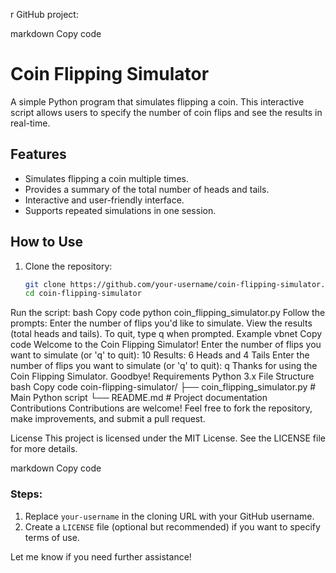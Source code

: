 r GitHub project:

markdown
Copy code
# Coin Flipping Simulator

A simple Python program that simulates flipping a coin. This interactive script allows users to specify the number of coin flips and see the results in real-time.

## Features
- Simulates flipping a coin multiple times.
- Provides a summary of the total number of heads and tails.
- Interactive and user-friendly interface.
- Supports repeated simulations in one session.

## How to Use
1. Clone the repository:
   ```bash
   git clone https://github.com/your-username/coin-flipping-simulator.git
   cd coin-flipping-simulator
Run the script:
bash
Copy code
python coin_flipping_simulator.py
Follow the prompts:
Enter the number of flips you'd like to simulate.
View the results (total heads and tails).
To quit, type q when prompted.
Example
vbnet
Copy code
Welcome to the Coin Flipping Simulator!
Enter the number of flips you want to simulate (or 'q' to quit): 10
Results: 6 Heads and 4 Tails
Enter the number of flips you want to simulate (or 'q' to quit): q
Thanks for using the Coin Flipping Simulator. Goodbye!
Requirements
Python 3.x
File Structure
bash
Copy code
coin-flipping-simulator/
├── coin_flipping_simulator.py  # Main Python script
└── README.md                   # Project documentation
Contributions
Contributions are welcome! Feel free to fork the repository, make improvements, and submit a pull request.

License
This project is licensed under the MIT License. See the LICENSE file for more details.

markdown
Copy code

### Steps:
1. Replace `your-username` in the cloning URL with your GitHub username.
2. Create a `LICENSE` file (optional but recommended) if you want to specify terms of use.

Let me know if you need further assistance!
